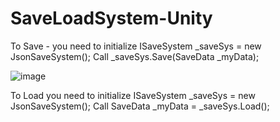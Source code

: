# SaveLoadSystem-Unity
To Save - you need to initialize ISaveSystem _saveSys = new JsonSaveSystem(); Call _saveSys.Save(SaveData _myData);

![image](https://user-images.githubusercontent.com/62687243/162177141-559ff905-a3b0-4e54-b151-abaf24115ece.png)


To Load you need to initialize ISaveSystem _saveSys = new JsonSaveSystem(); Call SaveData _myData = _saveSys.Load();
